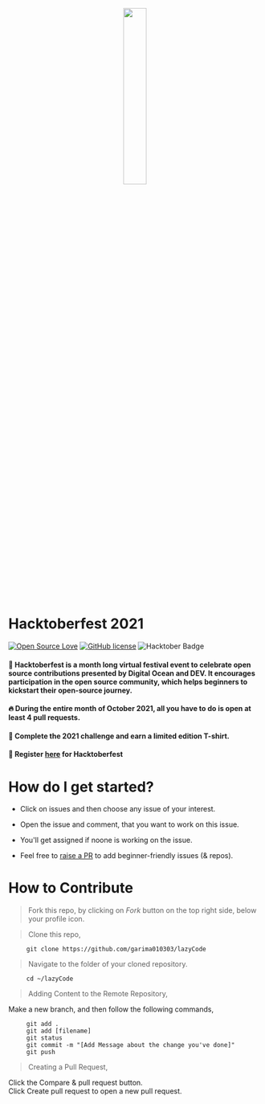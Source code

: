 <p align="center">
    <a href="https://hacktoberfest.digitalocean.com/">
        <img src="https://raw.githubusercontent.com/keshavsingh4522/hacktoberfest2021/35fc6060c5ddead5792f29a2437fea160dbe9804/Assets/logo-hacktoberfest-full.f42e3b1.svg" width="30%">
    </a>
</p>

# Hacktoberfest 2021

[![Open Source Love](https://badges.frapsoft.com/os/v2/open-source.svg?v=103)](https://github.com/garima010303) [![GitHub license](https://img.shields.io/github/license/vinitshahdeo/HacktoberFest2K19?logo=GITHUB&style=flat)](https://github.com/garima010303/Hacktoberfest2021/blob/master/LICENSE)
<img src="https://img.shields.io/badge/hacktoberfest-2021-blueviolet" alt="Hacktober Badge"/>

#### 🚀 Hacktoberfest is a month long virtual festival event to celebrate open source contributions presented by Digital Ocean and DEV. It encourages participation in the open source community, which helps beginners to kickstart their open-source journey.

#### 🔥  During the entire month of October 2021, all you have to do is open at least 4 pull requests.
#### 🎉 Complete the 2021 challenge and earn a limited edition T-shirt.
#### 📢 Register [here](https://hacktoberfest.digitalocean.com) for Hacktoberfest

# How do I get started?

- Click on issues and then choose any issue of your interest.

- Open the issue and comment, that you want to work on this issue.

- You'll get assigned if noone is working on the issue.

- Feel free to [raise a PR](https://github.com/encodeArnab/Hacktoberfest2021/pulls) to add beginner-friendly issues (& repos).


# How to Contribute
> Fork this repo, by clicking on *Fork* button on the top right side, below your profile icon.

> Clone this repo, 

         git clone https://github.com/garima010303/lazyCode
> Navigate to the folder of your cloned repository.

         cd ~/lazyCode
> Adding Content to the Remote Repository,

  Make a new branch, and then follow the following commands,
  
         git add .
         git add [filename]
         git status
         git commit -m "[Add Message about the change you've done]"
         git push
> Creating a Pull Request,

   Click the Compare & pull request button.<br>
   Click Create pull request to open a new pull request.

         
         


         



 

